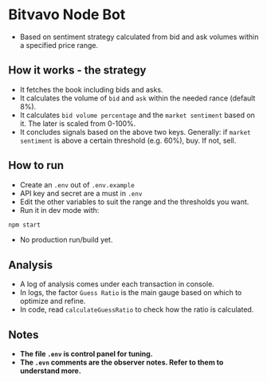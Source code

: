 # Bitvavo Node Bot
- Based on sentiment strategy calculated from bid and ask volumes within a specified price range.

## How it works - the strategy
- It fetches the book including bids and asks.
- It calculates the volume of `bid` and `ask` within the needed rance (default 8%).
- It calculates `bid volume percentage` and the `market sentiment` based on it. The later is scaled from 0-100%.
- It concludes signals based on the above two keys. Generally: if `market sentiment` is above a certain threshold (e.g. 60%), buy. If not, sell.

## How to run
- Create an `.env` out of `.env.example` 
- API key and secret are a must in `.env`
- Edit the other variables to suit the range and the thresholds you want.
- Run it in dev mode with:
```sh
npm start
```
- No production run/build yet.

## Analysis
- A log of analysis comes under each transaction in console.
- In logs, the factor `Guess Ratio` is the main gauge based on which to optimize and refine.
- In code, read `calculateGuessRatio` to check how the ratio is calculated.
  
## Notes
- **The file `.env` is control panel for tuning.**
- **The `.evn` comments are the observer notes. Refer to them to understand more.**